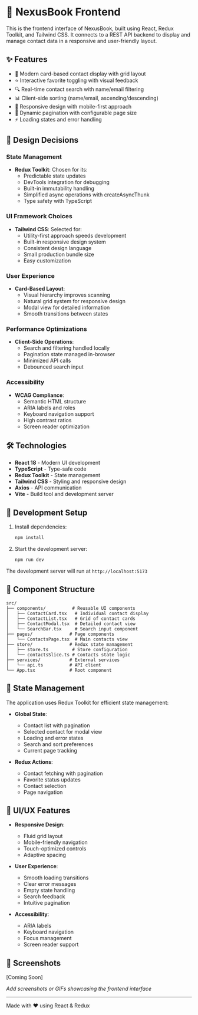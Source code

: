 # 📘 NexusBook Frontend

This is the frontend interface of NexusBook, built using React, Redux Toolkit, and Tailwind CSS. It connects to a REST API backend to display and manage contact data in a responsive and user-friendly layout.

## ✨ Features

- 👥 Modern card-based contact display with grid layout
- ⭐ Interactive favorite toggling with visual feedback
- 🔍 Real-time contact search with name/email filtering
- 📊 Client-side sorting (name/email, ascending/descending)
- 📱 Responsive design with mobile-first approach
- 📄 Dynamic pagination with configurable page size
- ⚡ Loading states and error handling

## 🎯 Design Decisions

### State Management
- **Redux Toolkit**: Chosen for its:
  - Predictable state updates
  - DevTools integration for debugging
  - Built-in immutability handling
  - Simplified async operations with createAsyncThunk
  - Type safety with TypeScript

### UI Framework Choices
- **Tailwind CSS**: Selected for:
  - Utility-first approach speeds development
  - Built-in responsive design system
  - Consistent design language
  - Small production bundle size
  - Easy customization

### User Experience
- **Card-Based Layout**:
  - Visual hierarchy improves scanning
  - Natural grid system for responsive design
  - Modal view for detailed information
  - Smooth transitions between states

### Performance Optimizations
- **Client-Side Operations**:
  - Search and filtering handled locally
  - Pagination state managed in-browser
  - Minimized API calls
  - Debounced search input

### Accessibility
- **WCAG Compliance**:
  - Semantic HTML structure
  - ARIA labels and roles
  - Keyboard navigation support
  - High contrast ratios
  - Screen reader optimization

## 🛠 Technologies

- **React 18** - Modern UI development
- **TypeScript** - Type-safe code
- **Redux Toolkit** - State management
- **Tailwind CSS** - Styling and responsive design
- **Axios** - API communication
- **Vite** - Build tool and development server

## 🚀 Development Setup

1. Install dependencies:
   ```bash
   npm install
   ```

2. Start the development server:
   ```bash
   npm run dev
   ```

The development server will run at `http://localhost:5173`

## 📁 Component Structure

```
src/
├── components/          # Reusable UI components
│   ├── ContactCard.tsx   # Individual contact display
│   ├── ContactList.tsx   # Grid of contact cards
│   ├── ContactModal.tsx  # Detailed contact view
│   └── SearchBar.tsx     # Search input component
├── pages/              # Page components
│   └── ContactsPage.tsx  # Main contacts view
├── store/              # Redux state management
│   ├── store.ts         # Store configuration
│   └── contactsSlice.ts # Contacts state logic
├── services/           # External services
│   └── api.ts          # API client
└── App.tsx             # Root component
```

## 🔄 State Management

The application uses Redux Toolkit for efficient state management:

- **Global State**:
  - Contact list with pagination
  - Selected contact for modal view
  - Loading and error states
  - Search and sort preferences
  - Current page tracking

- **Redux Actions**:
  - Contact fetching with pagination
  - Favorite status updates
  - Contact selection
  - Page navigation

## 💅 UI/UX Features

- **Responsive Design**:
  - Fluid grid layout
  - Mobile-friendly navigation
  - Touch-optimized controls
  - Adaptive spacing

- **User Experience**:
  - Smooth loading transitions
  - Clear error messages
  - Empty state handling
  - Search feedback
  - Intuitive pagination

- **Accessibility**:
  - ARIA labels
  - Keyboard navigation
  - Focus management
  - Screen reader support

## 📸 Screenshots

[Coming Soon]

*Add screenshots or GIFs showcasing the frontend interface*

---

Made with ❤️ using React & Redux
